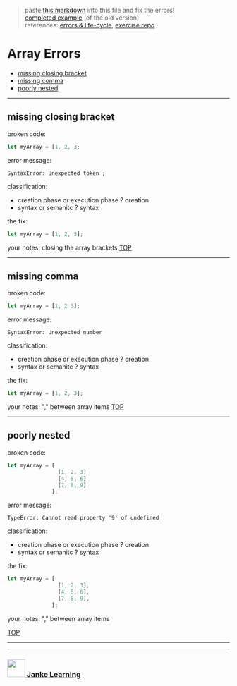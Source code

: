 > paste [this markdown](https://raw.githubusercontent.com/janke-learning/error-exercises/master/arrays.md) into this file and fix the errors!    
> [completed example](https://github.com/AlfiYusrina/hyf-javascript1/blob/master/week1/errors_solutions.MD)  (of the old version)  
> references: [errors & life-cycle](https://github.com/janke-learning/errors-and-life-cycle), [exercise repo](https://github.com/janke-learning/errors)

# Array Errors


* [missing closing bracket](#missing-closing-bracket)
* [missing comma](#missing-comma)
* [poorly nested](#poorly-nested)

---

## missing closing bracket

broken code:
```js
let myArray = [1, 2, 3;
```
error message:
```
SyntaxError: Unexpected token ;
```
classification:
* creation phase or execution phase ? creation 
* syntax or semanitc ? syntax

the fix:
```js
let myArray = [1, 2, 3];
```
your notes:
closing the array brackets
[TOP](#array-errors)

---

## missing comma

broken code:
```js
let myArray = [1, 2 3];
```
error message:
```
SyntaxError: Unexpected number
```
classification:
* creation phase or execution phase ? creation
* syntax or semanitc ? syntax

the fix:
```js
let myArray = [1, 2, 3];

```
your notes:
"," between array items
[TOP](#array-errors)

---

## poorly nested

broken code:
```js
let myArray = [
                [1, 2, 3]
                [4, 5, 6]
                [7, 8, 9]
              ];
```
error message:
```
TypeError: Cannot read property '9' of undefined
```
classification:
* creation phase or execution phase ? creation
* syntax or semanitc ? syntax

the fix:
```js
let myArray = [
                [1, 2, 3],
                [4, 5, 6],
                [7, 8, 9],
              ];
```
your notes:
"," between array items

[TOP](#array-errors)


___
___
### <a href="http://janke-learning.org" target="_blank"><img src="https://user-images.githubusercontent.com/18554853/50098409-22575780-021c-11e9-99e1-962787adaded.png" width="40" height="40"></img> Janke Learning</a>
